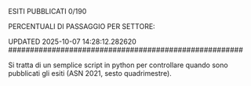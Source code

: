 ESITI PUBBLICATI 0/190 

PERCENTUALI DI PASSAGGIO PER SETTORE:

UPDATED 2025-10-07 14:28:12.282620
###################################################### 

Si tratta di un semplice script in python per controllare quando sono pubblicati gli esiti (ASN 2021, sesto quadrimestre).

